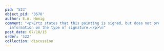 ```yaml
---
pid: '523'
object_pid: '3570'
author: E.A. Honig
comment: "<p>Ertz states that this painting is signed, but does not provide any additional
  information on the type of signature.</p>\n"
post_date: 07/18/15
order: '522'
collection: discussion
---
```

